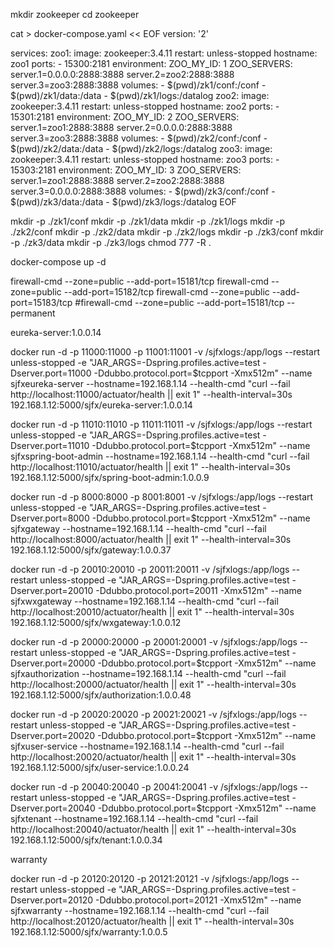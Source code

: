 mkdir zookeeper
cd zookeeper

cat > docker-compose.yaml << EOF
version: '2'

services:
    zoo1:
        image: zookeeper:3.4.11
        restart: unless-stopped
        hostname: zoo1
        ports:
            - 15300:2181
        environment:
            ZOO_MY_ID: 1
            ZOO_SERVERS: server.1=0.0.0.0:2888:3888 server.2=zoo2:2888:3888 server.3=zoo3:2888:3888
        volumes: 
            - $(pwd)/zk1/conf:/conf
            - $(pwd)/zk1/data:/data
            - $(pwd)/zk1/logs:/datalog
    zoo2:
        image: zookeeper:3.4.11
        restart: unless-stopped
        hostname: zoo2
        ports:
            - 15301:2181
        environment:
            ZOO_MY_ID: 2
            ZOO_SERVERS: server.1=zoo1:2888:3888 server.2=0.0.0.0:2888:3888 server.3=zoo3:2888:3888
        volumes: 
            - $(pwd)/zk2/conf:/conf
            - $(pwd)/zk2/data:/data
            - $(pwd)/zk2/logs:/datalog
    zoo3:
        image: zookeeper:3.4.11
        restart: unless-stopped
        hostname: zoo3
        ports:
            - 15303:2181
        environment:
            ZOO_MY_ID: 3
            ZOO_SERVERS: server.1=zoo1:2888:3888 server.2=zoo2:2888:3888 server.3=0.0.0.0:2888:3888
        volumes: 
            - $(pwd)/zk3/conf:/conf
            - $(pwd)/zk3/data:/data
            - $(pwd)/zk3/logs:/datalog
EOF

mkdir -p ./zk1/conf
mkdir -p ./zk1/data
mkdir -p ./zk1/logs
mkdir -p ./zk2/conf
mkdir -p ./zk2/data
mkdir -p ./zk2/logs
mkdir -p ./zk3/conf
mkdir -p ./zk3/data
mkdir -p ./zk3/logs
chmod 777 -R .

docker-compose up -d

firewall-cmd --zone=public --add-port=15181/tcp
firewall-cmd --zone=public --add-port=15182/tcp
firewall-cmd --zone=public --add-port=15183/tcp
#firewall-cmd --zone=public --add-port=15181/tcp --permanent

eureka-server:1.0.0.14

docker run -d -p 11000:11000 -p 11001:11001 -v /sjfxlogs:/app/logs --restart unless-stopped -e "JAR_ARGS=-Dspring.profiles.active=test -Dserver.port=11000 -Ddubbo.protocol.port=$tcpport -Xmx512m" --name sjfxeureka-server --hostname=192.168.1.14  --health-cmd "curl --fail http://localhost:11000/actuator/health || exit 1" --health-interval=30s 192.168.1.12:5000/sjfx/eureka-server:1.0.0.14

docker run -d -p 11010:11010 -p 11011:11011 -v /sjfxlogs:/app/logs --restart unless-stopped -e "JAR_ARGS=-Dspring.profiles.active=test -Dserver.port=11010 -Ddubbo.protocol.port=$tcpport -Xmx512m" --name sjfxspring-boot-admin --hostname=192.168.1.14  --health-cmd "curl --fail http://localhost:11010/actuator/health || exit 1" --health-interval=30s 192.168.1.12:5000/sjfx/spring-boot-admin:1.0.0.9


docker run -d -p 8000:8000 -p 8001:8001 -v /sjfxlogs:/app/logs --restart unless-stopped -e "JAR_ARGS=-Dspring.profiles.active=test -Dserver.port=8000 -Ddubbo.protocol.port=$tcpport -Xmx512m" --name sjfxgateway --hostname=192.168.1.14  --health-cmd "curl --fail http://localhost:8000/actuator/health || exit 1" --health-interval=30s 192.168.1.12:5000/sjfx/gateway:1.0.0.37

docker run -d -p 20010:20010 -p 20011:20011 -v /sjfxlogs:/app/logs --restart unless-stopped -e "JAR_ARGS=-Dspring.profiles.active=test -Dserver.port=20010 -Ddubbo.protocol.port=20011 -Xmx512m" --name sjfxwxgateway --hostname=192.168.1.14  --health-cmd "curl --fail http://localhost:20010/actuator/health || exit 1" --health-interval=30s 192.168.1.12:5000/sjfx/wxgateway:1.0.0.12

docker run -d -p 20000:20000 -p 20001:20001 -v /sjfxlogs:/app/logs --restart unless-stopped -e "JAR_ARGS=-Dspring.profiles.active=test -Dserver.port=20000 -Ddubbo.protocol.port=$tcpport -Xmx512m" --name sjfxauthorization --hostname=192.168.1.14  --health-cmd "curl --fail http://localhost:20000/actuator/health || exit 1" --health-interval=30s 192.168.1.12:5000/sjfx/authorization:1.0.0.48


docker run -d -p 20020:20020 -p 20021:20021 -v /sjfxlogs:/app/logs --restart unless-stopped -e "JAR_ARGS=-Dspring.profiles.active=test -Dserver.port=20020 -Ddubbo.protocol.port=$tcpport -Xmx512m" --name sjfxuser-service --hostname=192.168.1.14  --health-cmd "curl --fail http://localhost:20020/actuator/health || exit 1" --health-interval=30s 192.168.1.12:5000/sjfx/user-service:1.0.0.24

docker run -d -p 20040:20040 -p 20041:20041 -v /sjfxlogs:/app/logs --restart unless-stopped -e "JAR_ARGS=-Dspring.profiles.active=test -Dserver.port=20040 -Ddubbo.protocol.port=$tcpport -Xmx512m" --name sjfxtenant --hostname=192.168.1.14  --health-cmd "curl --fail http://localhost:20040/actuator/health || exit 1" --health-interval=30s 192.168.1.12:5000/sjfx/tenant:1.0.0.34

warranty

docker run -d -p 20120:20120 -p 20121:20121 -v /sjfxlogs:/app/logs --restart unless-stopped -e "JAR_ARGS=-Dspring.profiles.active=test -Dserver.port=20120 -Ddubbo.protocol.port=20121 -Xmx512m" --name sjfxwarranty --hostname=192.168.1.14  --health-cmd "curl --fail http://localhost:20120/actuator/health || exit 1" --health-interval=30s 192.168.1.12:5000/sjfx/warranty:1.0.0.5
